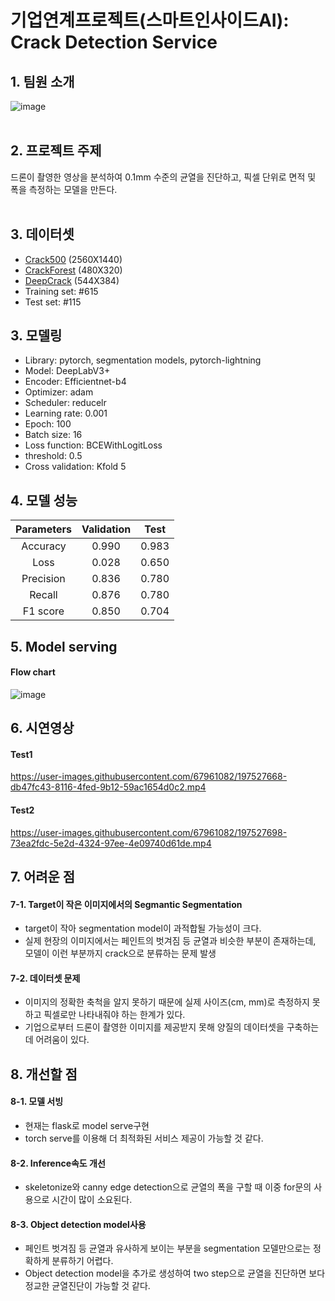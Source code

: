 # 기업연계프로젝트(스마트인사이드AI): Crack Detection Service


## 1. 팀원 소개

![image](https://user-images.githubusercontent.com/67961082/197523059-59ec251f-76a8-41a3-8212-f9f54715bcc7.png)<br><br>


## 2. 프로젝트 주제

드론이 촬영한 영상을 분석하여 0.1mm 수준의 균열을 진단하고, 픽셀 단위로 면적 및 폭을 측정하는 모델을 만든다.<br><br>

## 3. 데이터셋

- [Crack500](https://www.kaggle.com/datasets/pauldavid22/crack50020220509t090436z001) (2560X1440)
- [CrackForest](https://www.kaggle.com/code/mahendrachouhanml/crack-forest/data) (480X320)
- [DeepCrack](https://github.com/yhlleo/DeepCrack) (544X384)
- Training set: #615
- Test set: #115


## 3. 모델링

- Library: pytorch, segmentation models, pytorch-lightning
- Model: DeepLabV3+
- Encoder: Efficientnet-b4
- Optimizer: adam
- Scheduler: reducelr
- Learning rate: 0.001
- Epoch: 100
- Batch size: 16
- Loss function: BCEWithLogitLoss
- threshold: 0.5
- Cross validation: Kfold 5


## 4. 모델 성능

|Parameters|Validation|Test|
|:------:|:----:|:----:|
|Accuracy|0.990|0.983|
|Loss|0.028|0.650|
|Precision|0.836|0.780|
|Recall|0.876|0.780|
|F1 score|0.850|0.704|


## 5. Model serving

#### Flow chart
![image](https://user-images.githubusercontent.com/67961082/197526621-32dd00d3-e280-4fda-8c22-1324141e7c7b.png)


## 6. 시연영상

#### Test1
https://user-images.githubusercontent.com/67961082/197527668-db47fc43-8116-4fed-9b12-59ac1654d0c2.mp4


#### Test2
https://user-images.githubusercontent.com/67961082/197527698-73ea2fdc-5e2d-4324-97ee-4e09740d61de.mp4


## 7. 어려운 점

#### 7-1. Target이 작은 이미지에서의 Segmantic Segmentation
- target이 작아 segmentation model이 과적합될 가능성이 크다.
- 실제 현장의 이미지에서는 페인트의 벗겨짐 등 균열과 비슷한 부분이 존재하는데, 모델이 이런 부분까지 crack으로 분류하는 문제 발생


#### 7-2. 데이터셋 문제
- 이미지의 정확한 축척을 알지 못하기 때문에 실제 사이즈(cm, mm)로 측정하지 못하고 픽셀로만 나타내줘야 하는 한계가 있다.
- 기업으로부터 드론이 촬영한 이미지를 제공받지 못해 양질의 데이터셋을 구축하는데 어려움이 있다.


## 8. 개선할 점

#### 8-1. 모델 서빙
- 현재는 flask로 model serve구현
- torch serve를 이용해 더 최적화된 서비스 제공이 가능할 것 같다.

#### 8-2. Inference속도 개선
- skeletonize와 canny edge detection으로 균열의 폭을 구할 때 이중 for문의 사용으로 시간이 많이 소요된다.

#### 8-3. Object detection model사용
- 페인트 벗겨짐 등 균열과 유사하게 보이는 부분을 segmentation 모델만으로는 정확하게 분류하기 어렵다.
- Object detection model을 추가로 생성하여 two step으로 균열을 진단하면 보다 정교한 균열진단이 가능할 것 같다.
